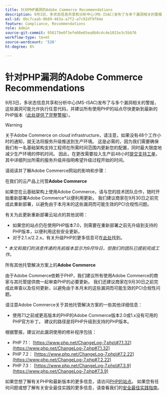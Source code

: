 ```yaml
---
title: 针对PHP漏洞的Adobe Commerce Recommendations
description: 9月3日，多状态信息共享和分析中心(MS-ISAC)发布了与多个漏洞相关的警报，这些漏洞可能允许执行任意代码，并建议所有使用PHP的站点尽快更新到最新的PHP版本（此处提供了完整的警报）(https://www.cisecurity.org/advisory/multiple-vulnerabilities-in-php-could-allow-for-arbitrary-code-execution_2019-087/)。
exl-id: 0bc7caab-0b89-463a-a7f2-a7c92df9f84e
feature: Compliance, Recommendations
role: Admin
source-git-commit: 958179e0f3efe08e65ea8b0c4c4e1015e3c5bb76
workflow-type: tm+mt
source-wordcount: '528'
ht-degree: 0%

---
```


# 针对PHP漏洞的Adobe Commerce Recommendations

9月3日，多状态信息共享和分析中心(MS-ISAC)发布了与多个漏洞相关的警报，这些漏洞可能允许执行任意代码，并建议所有使用PHP的站点尽快更新到最新的PHP版本（[此处提供了完整警报](https://www.cisecurity.org/advisory/multiple-vulnerabilities-in-php-could-allow-for-arbitrary-code-execution_2019-087/)）。

>[!WARNING]
>
>关于Adobe Commerce on cloud infrastructure，请注意，如果没有48个工作小时的通知，就无法将服务升级推送到生产环境。 这是必需的，因为我们需要确保我们有一名基础架构支持工程师在所需时间范围内更新您的配置，同时最大限度地减少生产环境的停机时间。 因此，在更改需要投入生产前48小时[提交支持工单](/help/help-center-guide/help-center/magento-help-center-user-guide.md#submit-ticket)，其中详细列出所需的服务升级并指明希望升级过程开始的时间。

请阅读并了解Adobe Commerce网站的影响和步骤：

在我们的云产品上托管&#x200B;**Adobe Commerce**

如果您在云基础架构上使用Adobe Commerce，请与您的技术团队合作，随时开始重新部署Adobe Commerce\*以便利用更新。 我们建议商家在9月30日之前完成此重新部署，以避免由于本月末的这些漏洞而可能生效的PCI合规性问题。

有关为此更新重新部署云站点的其他说明：

* 如果您的站点仍在使用PHP版本7.0，则需要在重新部署之前先升级到支持的PHP版本，以便利用这些安全更新。
* 对于2.1.x/2.2.x，有关升级PHP的更多信息可在[此处](https://experienceleague.adobe.com/docs/commerce-cloud-service/user-guide/develop/upgrade/commerce-version.html?lang=zh-Hans)找到。

\* *本文和我们的消息传递的先前版本显示为9月19日，但我们的团队已提前完成工作。*

所有其他托管解决方案上的&#x200B;**Adobe Commerce**

由于Adobe Commerce依赖于PHP，我们建议所有使用Adobe Commerce的商家与其托管提供商一起审查PHP的必要更新。 我们还建议商家在9月30日之前完成此审查以及任何更新，以避免由于本月末的这些漏洞而可能生效的PCI合规性问题。

请注意Adobe Commerce关于其他托管解决方案的一些其他详细信息：

* 使用7.1之前或更高版本的PHP的Adobe Commerce版本2.0或1.x没有可用的PHP官方补丁。 建议的路径是将PHP升级到支持的PHP版本。

根据警报，建议对此漏洞使用的修补程序包括：

* PHP 7.1： [https://www.php.net/ChangeLog-7.php\#7.1.32](https://www.php.net/ChangeLog-7.php#7.1.32)
* PHP 7.2： [https://www.php.net/ChangeLog-7.php\#7.2.22](https://www.php.net/ChangeLog-7.php#7.2.22)
* PHP 7.3： [https://www.php.net/ChangeLog-7.php\#7.3.9](https://www.php.net/ChangeLog-7.php#7.3.9)

如果您想了解有关PHP和最新版本的更多信息，请访问[PHP的站点](https://www.php.net/)。 如果您有任何问题或想了解有关安全最佳实践的更多信息，请查看我们的[安全最佳实践指南](https://www.adobe.com/content/dam/cc/en/security/pdfs/Adobe-Magento-Commerce-Best-Practices-Guide.pdf)。
